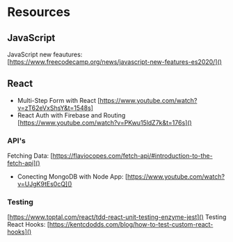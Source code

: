 # Resources

## JavaScript
JavaScript new feautures: [https://www.freecodecamp.org/news/javascript-new-features-es2020/]()

## React
- Multi-Step Form with React
[https://www.youtube.com/watch?v=zT62eVxShsY&t=1548s]
- React Auth with Firebase and Routing
[https://www.youtube.com/watch?v=PKwu15ldZ7k&t=176s]()

### API's
Fetching Data: 
[https://flaviocopes.com/fetch-api/#introduction-to-the-fetch-api]()
- Conecting MongoDB with Node App:
[https://www.youtube.com/watch?v=UJgK9tEs0cQ]()

### Testing
[https://www.toptal.com/react/tdd-react-unit-testing-enzyme-jest]()
Testing React Hooks: [https://kentcdodds.com/blog/how-to-test-custom-react-hooks]()



